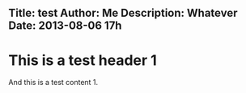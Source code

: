 Title: test
Author: Me
Description: Whatever
Date: 2013-08-06 17h
---

# This is a test header 1

And this is a test content 1.
